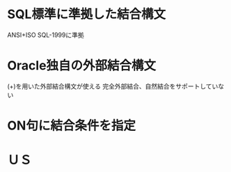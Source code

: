 # SQL標準に準拠した結合構文
ANSI+ISO SQL-1999に準拠
# Oracle独自の外部結合構文
(+)を用いた外部結合構文が使える
完全外部結合、自然結合をサポートしていない

# ON句に結合条件を指定
# ＵＳ
